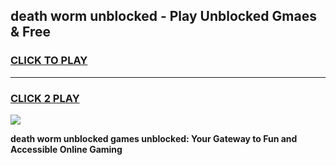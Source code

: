 
## death worm unblocked - Play Unblocked Gmaes & Free
<h3>
<a href="https://news.freeplayer.one?title=death_worm_unblocked&ref=16F">CLICK TO PLAY</a></h3>
<hr>

<h3>
<a href="https://news.freeplayer.one?title=death_worm_unblocked&ref=16F">CLICK 2 PLAY</a>
  
</h3>

<a href="https://news.freeplayer.one?title=death_worm_unblocked&ref=16F/"><img src="https://clearcache.store/games.png"></a>


**death worm unblocked games unblocked: Your Gateway to Fun and Accessible Online Gaming**
